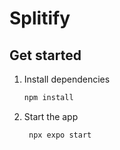 # Splitify  

## Get started

1. Install dependencies

   ```bash
   npm install
   ```

2. Start the app

   ```bash
    npx expo start
   ```
